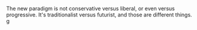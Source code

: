 The new paradigm is not conservative versus liberal, or even versus progressive. It's traditionalist versus futurist, and those are different things.
g